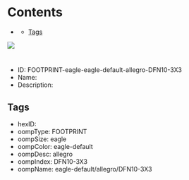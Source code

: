 



Contents
========

* [](#)
	* [Tags](#tags)
  
![][im]
# 

- ID: FOOTPRINT-eagle-eagle-default-allegro-DFN10-3X3
- Name: 
- Description: 

## Tags

- hexID: 
- oompType: FOOTPRINT
- oompSize: eagle
- oompColor: eagle-default
- oompDesc: allegro
- oompIndex: DFN10-3X3
- oompName: eagle-default/allegro/DFN10-3X3



[im]: image.png
